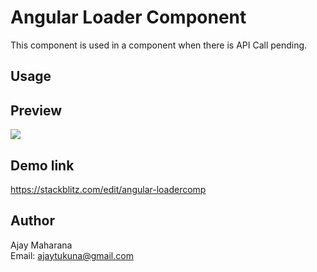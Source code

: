 # Angular Loader Component

This component is used in a component when there is API Call pending.

## Usage

<app-common-loader></app-common-loader>

## Preview

<p><img src="https://github.com/ajayjaya/steps-tracker/blob/master/src/assets/images/preview.JPG"></p>

## Demo link

https://stackblitz.com/edit/angular-loadercomp

## Author
Ajay Maharana<br>
Email: ajaytukuna@gmail.com
